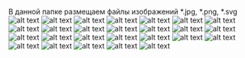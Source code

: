 В данной папке размещаем файлы изображений *.jpg, *.png, *.svg
![alt text](<Rectangle 371.png>) ![alt text](<Rectangle 19.png>) ![alt text](<Rectangle 20.png>) ![alt text](<Rectangle 12.png>) ![alt text](Intersect.png) ![alt text](Vector.png) ![alt text](<image-PhotoRoom 1.png>) ![alt text](<Rectangle 41.png>) ![alt text](<Rectangle 232.png>) ![alt text](<Ellipse 22.png>) ![alt text](<Ellipse 25.png>) ![alt text](<Ellipse 20.png>) ![alt text](<Ellipse 21.png>) ![alt text](<Ellipse 24.png>) ![alt text](<Group 58.png>) ![alt text](<Ellipse 17.png>) ![alt text](<Rectangle 231.png>) ![alt text](<Rectangle 370.png>) ![alt text](<Rectangle 369 (1).png>) ![alt text](<Rectangle 369.png>) ![alt text](<Rectangle 35.png>) ![alt text](<Ellipse 13.png>) ![alt text](<Rectangle 26.png>) ![alt text](<Rectangle 12 (1).png>) ![alt text](<Rectangle 214.png>) ![alt text](<Rectangle 371.jpg>)